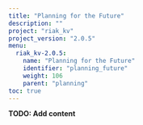 ```yaml
---
title: "Planning for the Future"
description: ""
project: "riak_kv"
project_version: "2.0.5"
menu:
  riak_kv-2.0.5:
    name: "Planning for the Future"
    identifier: "planning_future"
    weight: 106
    parent: "planning"
toc: true
---
```


**TODO: Add content**
